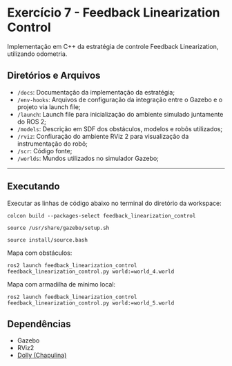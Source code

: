 # Exercício 7 - Feedback Linearization Control 

Implementação em C++ da estratégia de controle Feedback Linearization, utilizando odometria.

## Diretórios e Arquivos

- `/docs`: Documentação da implementação da estratégia;
- `/env-hooks`: Arquivos de configuração da integração entre o Gazebo e o projeto via launch file;
- `/launch`: Launch file para inicialização do ambiente simulado juntamente do ROS 2;
- `/models`: Descrição em SDF dos obstáculos, modelos e robôs utilizados;
- `/rviz`: Confiuração do ambiente RViz 2 para visualização da instrumentação do robô;
- `/scr`: Código fonte;
- `/worlds`: Mundos utilizados no simulador Gazebo;

---

## Executando

Executar as linhas de código abaixo no terminal do diretório da workspace:

```
colcon build --packages-select feedback_linearization_control

source /usr/share/gazebo/setup.sh

source install/source.bash
```

Mapa com obstáculos:

```
ros2 launch feedback_linearization_control feedback_linearization_control.py world:=world_4.world
```

Mapa com armadilha de mínimo local:

```
ros2 launch feedback_linearization_control feedback_linearization_control.py world:=world_5.world
```

## Dependências

- Gazebo
- RViz2
- [Dolly (Chapulina)](https://github.com/chapulina/dolly)
